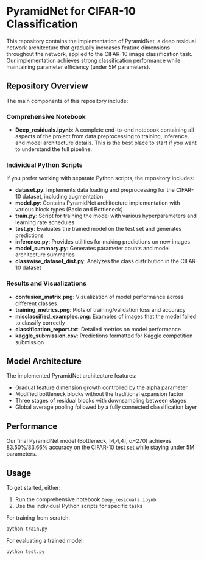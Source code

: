 # PyramidNet for CIFAR-10 Classification

This repository contains the implementation of PyramidNet, a deep residual network architecture that gradually increases feature dimensions throughout the network, applied to the CIFAR-10 image classification task. Our implementation achieves strong classification performance while maintaining parameter efficiency (under 5M parameters).

## Repository Overview

The main components of this repository include:

### Comprehensive Notebook
- **Deep_residuals.ipynb**: A complete end-to-end notebook containing all aspects of the project from data preprocessing to training, inference, and model architecture details. This is the best place to start if you want to understand the full pipeline.

### Individual Python Scripts
If you prefer working with separate Python scripts, the repository includes:

- **dataset.py**: Implements data loading and preprocessing for the CIFAR-10 dataset, including augmentation
- **model.py**: Contains PyramidNet architecture implementation with various block types (Basic and Bottleneck)
- **train.py**: Script for training the model with various hyperparameters and learning rate schedules
- **test.py**: Evaluates the trained model on the test set and generates predictions
- **inference.py**: Provides utilities for making predictions on new images
- **model_summary.py**: Generates parameter counts and model architecture summaries
- **classwise_dataset_dist.py**: Analyzes the class distribution in the CIFAR-10 dataset

### Results and Visualizations
- **confusion_matrix.png**: Visualization of model performance across different classes
- **training_metrics.png**: Plots of training/validation loss and accuracy
- **misclassified_examples.png**: Examples of images that the model failed to classify correctly
- **classification_report.txt**: Detailed metrics on model performance
- **kaggle_submission.csv**: Predictions formatted for Kaggle competition submission

## Model Architecture

The implemented PyramidNet architecture features:
- Gradual feature dimension growth controlled by the alpha parameter
- Modified bottleneck blocks without the traditional expansion factor
- Three stages of residual blocks with downsampling between stages
- Global average pooling followed by a fully connected classification layer

## Performance

Our final PyramidNet model (Bottleneck, [4,4,4], α=270) achieves 83.50%/83.66% accuracy on the CIFAR-10 test set while staying under 5M parameters.

## Usage

To get started, either:
1. Run the comprehensive notebook `Deep_residuals.ipynb`
2. Use the individual Python scripts for specific tasks

For training from scratch:
```bash
python train.py
```

For evaluating a trained model:
```bash
python test.py
```
